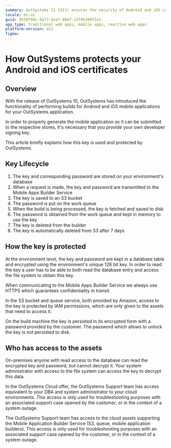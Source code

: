 ```yaml
---
summary: OutSystems 11 (O11) ensures the security of Android and iOS certificates through encrypted storage, secure transmission, and controlled access.
locale: en-us
guid: d538f88c-9a77-41e7-80df-15f9539072a3
app_type: traditional web apps, mobile apps, reactive web apps
platform-version: o11
figma:
---
```


# How OutSystems protects your Android and iOS certificates

## Overview 
With the release of OutSystems 10, OutSystems has introduced the functionality of performing builds for Android and iOS mobile applications for your OutSystems application.

In order to properly generate the mobile application so it can be submitted to the respective stores, it's necessary that you provide your own developer signing key.

This article briefly explains how this key is used and protected by OutSystems.

## Key Lifecycle 
1. The key and corresponding password are stored on your environment's database
2. When a request is made, the key and password are transmitted to the Mobile Apps Builder Service
3. The key is saved to an S3 bucket
4. The password is put on the work queue
5. When the build is being processed, the key is fetched and saved to disk
6. The password is obtained from the work queue and kept in memory to use the key
7. The key is deleted from the builder
8. The key is automatically deleted from S3 after 7 days

## How the key is protected 
At the environment level, the key and password are kept in a database table and encrypted using the environment's unique 128 bit key. In order to read the key a user has to be able to both read the database entry and access the file system to obtain this key.

When communicating to the Mobile Apps Builder Service we always use HTTPS which guarantees confidentiality in transit.

In the S3 bucket and queue service, both provided by Amazon, access to the key is protected by IAM permissions, which are only given to the assets that need to access it.

On the build machine the key is persisted in its encrypted form with a password provided by the customer. The password which allows to unlock the key is not persisted to disk.

## Who has access to the assets 
On-premises anyone with read access to the database can read the encrypted key and password, but cannot decrypt it. Your system administrator with access to the file system can access the key to decrypt this data.

In the OutSystems Cloud offer, the OutSystems Support team has access equivalent to your DBA and system administrator to your cloud environments. This access is only used for troubleshooting purposes with an associated support case opened by the customer, or in the context of a system outage.

The OutSystems Support team has access to the cloud assets supporting the Mobile Application Builder Service (S3, queue, mobile application builders). This access is only used for troubleshooting purposes with an associated support case opened by the customer, or in the context of a system outage.
